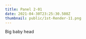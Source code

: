```yaml
---
title: Panel 2-01
date: 2021-04-30T23:25:30.508Z
thumbnail: public/1st-Render-11.png
---
```

Big baby head
